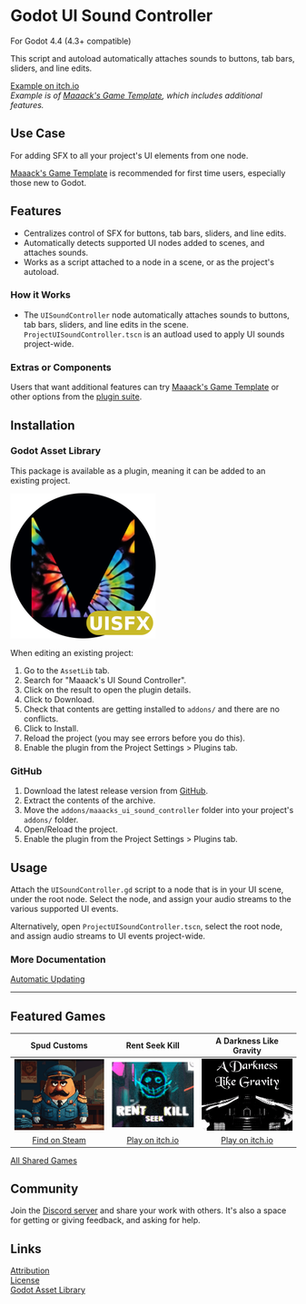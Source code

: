 # Godot UI Sound Controller
For Godot 4.4 (4.3+ compatible)

This script and autoload automatically attaches sounds to buttons, tab bars, sliders, and line edits.

[Example on itch.io](https://maaack.itch.io/godot-game-template)  
_Example is of [Maaack's Game Template](https://github.com/Maaack/Godot-Game-Template), which includes additional features._

## Use Case
For adding SFX to all your project's UI elements from one node.

[Maaack's Game Template](https://github.com/Maaack/Godot-Game-Template) is recommended for first time users, especially those new to Godot.  

## Features

* Centralizes control of SFX for buttons, tab bars, sliders, and line edits.
* Automatically detects supported UI nodes added to scenes, and attaches sounds.
* Works as a script attached to a node in a scene, or as the project's autoload.


### How it Works
- The `UISoundController` node automatically attaches sounds to buttons, tab bars, sliders, and line edits in the scene. `ProjectUISoundController.tscn` is an autload used to apply UI sounds project-wide.

### Extras or Components

Users that want additional features can try [Maaack's Game Template](https://github.com/Maaack/Godot-Game-Template) or other options from the [plugin suite](/addons/maaacks_ui_sound_controller/docs/PluginSuite.md).  

  
## Installation

### Godot Asset Library
This package is available as a plugin, meaning it can be added to an existing project. 

![Package Icon](/addons/maaacks_ui_sound_controller/media/ui_sound_controller-icon-black-transparent-256x256.png)  

When editing an existing project:

1.  Go to the `AssetLib` tab.
2.  Search for "Maaack's UI Sound Controller".
3.  Click on the result to open the plugin details.
4.  Click to Download.
5.  Check that contents are getting installed to `addons/` and there are no conflicts.
6.  Click to Install.
7.  Reload the project (you may see errors before you do this).
8.  Enable the plugin from the Project Settings > Plugins tab.


### GitHub


1.  Download the latest release version from [GitHub](https://github.com/Maaack/Godot-UI-Sound-Controller/releases/latest).  
2.  Extract the contents of the archive.
3.  Move the `addons/maaacks_ui_sound_controller` folder into your project's `addons/` folder.  
4.  Open/Reload the project.  
5.  Enable the plugin from the Project Settings > Plugins tab.  


## Usage

Attach the `UISoundController.gd` script to a node that is in your UI scene, under the root node. Select the node, and assign your audio streams to the various supported UI events.

Alternatively, open `ProjectUISoundController.tscn`, select the root node, and assign audio streams to UI events project-wide.

### More Documentation

[Automatic Updating](/addons/maaacks_ui_sound_controller/docs/AutomaticUpdating.md)  

---

## Featured Games

| Spud Customs | Rent Seek Kill  | A Darkness Like Gravity  |  
| :-------:| :-------: | :-------: |
![Spud Customs](/addons/maaacks_ui_sound_controller/media/thumbnail-game-spud-customs.png)  |  ![Rent-Seek-Kill](/addons/maaacks_ui_sound_controller/media/thumbnail-game-rent-seek-kill.png)  |  ![A Darkness Like Gravity](/addons/maaacks_ui_sound_controller/media/thumbnail-game-a-darkness-like-gravity.png)  |
[Find on Steam](https://store.steampowered.com/app/3291880/Spud_Customs/) | [Play on itch.io](https://xandruher.itch.io/rent-seek-kill)  |  [Play on itch.io](https://maaack.itch.io/a-darkness-like-gravity)  |


[All Shared Games](/addons/maaacks_ui_sound_controller/docs/GamesMade.md)  


## Community

Join the [Discord server](https://discord.gg/AyZrJh5AMp ) and share your work with others. It's also a space for getting or giving feedback, and asking for help. 
 

## Links
[Attribution](/addons/maaacks_ui_sound_controller/ATTRIBUTION.md)  
[License](/addons/maaacks_ui_sound_controller/LICENSE.txt)  
[Godot Asset Library](https://godotengine.org/asset-library/asset/2897)  
